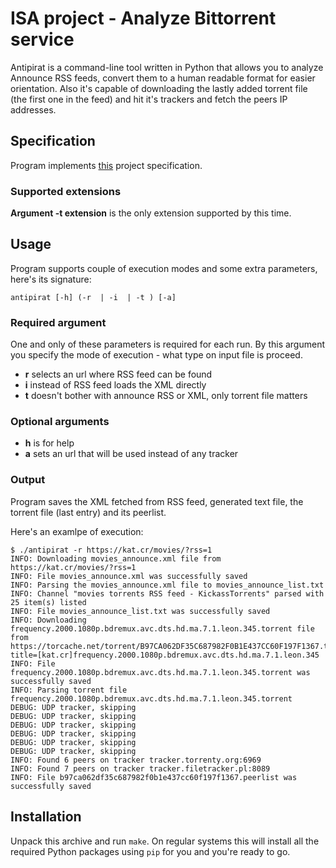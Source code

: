 # ISA project - Analyze Bittorrent service

Antipirat is a command-line tool written in Python that allows you to analyze
Announce RSS feeds, convert them to a human readable format for easier
orientation. Also it's capable of downloading the lastly added torrent file (the
first one in the feed) and hit it's trackers and fetch the peers IP addresses.

## Specification

Program implements [this](https://wis.fit.vutbr.cz/FIT/st/course-sl.php?id=589542&item=54113&cpa=1)
project specification.

### Supported extensions

**Argument -t extension** is the only extension supported by this time.

## Usage

Program supports couple of execution modes and some extra parameters, here's its
signature:
```
antipirat [-h] (-r  | -i  | -t ) [-a]
```
### Required argument

One and only of these parameters is required for each run. By this argument you
specify the mode of execution -  what type on input file is proceed.
- **r** selects an url where RSS feed can be found
- **i** instead of RSS feed loads the XML directly
- **t** doesn't bother with announce RSS or XML, only torrent file matters

### Optional arguments
- **h** is for help
- **a** sets an url that will be used instead of any tracker

### Output

Program saves the XML fetched from RSS feed, generated text file, the torrent
file (last entry) and its peerlist.

Here's an examlpe of execution:
```
$ ./antipirat -r https://kat.cr/movies/?rss=1
INFO: Downloading movies_announce.xml file from https://kat.cr/movies/?rss=1
INFO: File movies_announce.xml was successfully saved
INFO: Parsing the movies_announce.xml file to movies_announce_list.txt
INFO: Channel "movies torrents RSS feed - KickassTorrents" parsed with 25 item(s) listed
INFO: File movies_announce_list.txt was successfully saved
INFO: Downloading frequency.2000.1080p.bdremux.avc.dts.hd.ma.7.1.leon.345.torrent file from https://torcache.net/torrent/B97CA062DF35C687982F0B1E437CC60F197F1367.torrent?title=[kat.cr]frequency.2000.1080p.bdremux.avc.dts.hd.ma.7.1.leon.345
INFO: File frequency.2000.1080p.bdremux.avc.dts.hd.ma.7.1.leon.345.torrent was successfully saved
INFO: Parsing torrent file frequency.2000.1080p.bdremux.avc.dts.hd.ma.7.1.leon.345.torrent
DEBUG: UDP tracker, skipping
DEBUG: UDP tracker, skipping
DEBUG: UDP tracker, skipping
DEBUG: UDP tracker, skipping
DEBUG: UDP tracker, skipping
DEBUG: UDP tracker, skipping
INFO: Found 6 peers on tracker tracker.torrenty.org:6969
INFO: Found 7 peers on tracker tracker.filetracker.pl:8089
INFO: File b97ca062df35c687982f0b1e437cc60f197f1367.peerlist was successfully saved

```

## Installation

Unpack this archive and run `make`. On regular systems this will install all the
required Python packages using `pip` for you and you're ready to go.

